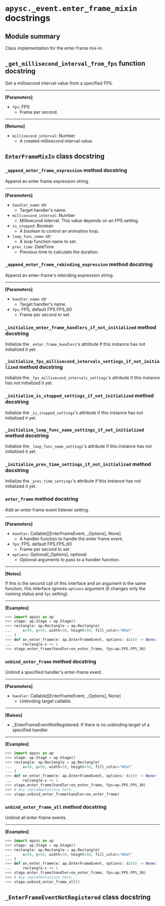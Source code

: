 # `apysc._event.enter_frame_mixin` docstrings

## Module summary

Class implementation for the enter frame mix-in.

## `_get_millisecond_interval_from_fps` function docstring

Get a millisecond interval value from a specified FPS.<hr>

**[Parameters]**

- `fps`: FPS
  - Frame per second.

<hr>

**[Returns]**

- `millisecond_interval`: Number
  - A created millisecond interval value.

## `EnterFrameMixIn` class docstring

### `_append_enter_frame_expression` method docstring

Append an enter frame expression string.<hr>

**[Parameters]**

- `handler_name`: str
  - Target handler's name.
- `millisecond_interval`: Number
  - Millisecond interval. This value depends on an FPS setting.
- `is_stopped`: Boolean
  - A boolean to control an animation loop.
- `loop_func_name`: str
  - A loop function name to set.
- `prev_time`: DateTime
  - Previous time to calculate the duration.

### `_append_enter_frame_rebinding_expression` method docstring

Append an enter-frame's rebinding expression string.<hr>

**[Parameters]**

- `handler_name`: str
  - Target handler's name.
- `fps`: FPS, default FPS.FPS_60
  - Frame per second to set.

### `_initialize_enter_frame_handlers_if_not_initialized` method docstring

Initialize the `_enter_frame_handlers`'s attribute if this instance has not initialized it yet.

### `_initialize_fps_millisecond_intervals_settings_if_not_initialized` method docstring

Initialize the `_fps_millisecond_intervals_settings`'s attribute if this instance has not initialized it yet.

### `_initialize_is_stopped_settings_if_not_initialized` method docstring

Initialize the `_is_stopped_settings`'s attribute if this instance has not initialized it yet.

### `_initialize_loop_func_name_settings_if_not_initialized` method docstring

Initialize the `_loop_func_name_settings`'s attribute if this instance has not initialized it yet.

### `_initialize_prev_time_settings_if_not_initialized` method docstring

Initialize the `_prev_time_settings`'s attribute if this instance has not initialized it yet.

### `enter_frame` method docstring

Add an enter frame event listener setting.<hr>

**[Parameters]**

- `handler`: Callable[[EnterFrameEvent, _Options], None]
  - A handler function to handle the enter frame event.
- `fps`: FPS, default FPS.FPS_60
  - Frame per second to set.
- `options`: Optional[_Options], optional
  - Optional arguments to pass to a handler function.

<hr>

**[Notes]**

If this is the second call of this interface and an argument is the same function, this interface ignores `options` argument (it changes only the running status and `fps` setting).<hr>

**[Examples]**

```py
>>> import apysc as ap
>>> stage: ap.Stage = ap.Stage()
>>> rectangle: ap.Rectangle = ap.Rectangle(
...     x=50, y=50, width=50, height=50, fill_color="#0af"
... )
>>> def on_enter_frame(e: ap.EnterFrameEvent, options: dict) -> None:
...     rectangle.x += 1
>>> stage.enter_frame(handler=on_enter_frame, fps=ap.FPS.FPS_30)
```

### `unbind_enter_frame` method docstring

Unbind a specified handler's enter-frame event.<hr>

**[Parameters]**

- `handler`: Callable[[EnterFrameEvent, _Options], None]
  - Unbinding target callable.

<hr>

**[Raises]**

- _EnterFrameEventNotRegistered: If there is no unbinding target of a specified handler.

<hr>

**[Examples]**

```py
>>> import apysc as ap
>>> stage: ap.Stage = ap.Stage()
>>> rectangle: ap.Rectangle = ap.Rectangle(
...     x=50, y=50, width=50, height=50, fill_color="#0af"
... )
>>> def on_enter_frame(e: ap.EnterFrameEvent, options: dict) -> None:
...     rectangle.x += 1
>>> stage.enter_frame(handler=on_enter_frame, fps=ap.FPS.FPS_30)
>>> # Any implementations here...
>>> stage.unbind_enter_frame(handler=on_enter_frame)
```

### `unbind_enter_frame_all` method docstring

Unbind all enter-frame events.<hr>

**[Examples]**

```py
>>> import apysc as ap
>>> stage: ap.Stage = ap.Stage()
>>> rectangle: ap.Rectangle = ap.Rectangle(
...     x=50, y=50, width=50, height=50, fill_color="#0af"
... )
>>> def on_enter_frame(e: ap.EnterFrameEvent, options: dict) -> None:
...     rectangle.x += 1
>>> stage.enter_frame(handler=on_enter_frame, fps=ap.FPS.FPS_30)
>>> # Any implementations here...
>>> stage.unbind_enter_frame_all()
```

## `_EnterFrameEventNotRegistered` class docstring